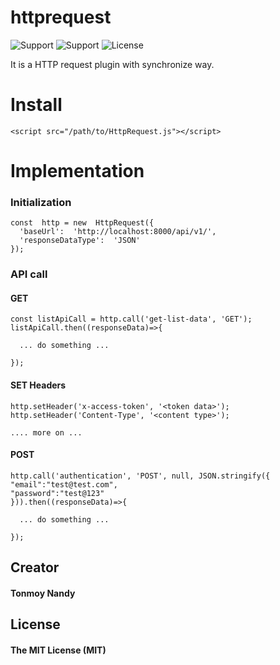 # httprequest
![Support](https://img.shields.io/badge/Support-javascript%20-blue.svg?style=flat-square) ![Support](https://img.shields.io/badge/Support-es6%20-blue.svg?style=flat-square) ![License](https://img.shields.io/badge/license-MIT-blue.svg?style=flat-square)


It is a HTTP request plugin with synchronize way.

# Install

    <script src="/path/to/HttpRequest.js"></script>

# Implementation

### Initialization

    const  http = new  HttpRequest({
      'baseUrl':  'http://localhost:8000/api/v1/',
      'responseDataType':  'JSON'
    });

### API call

#### GET

    const listApiCall = http.call('get-list-data', 'GET');
    listApiCall.then((responseData)=>{
    
      ... do something ...
    
    });
#### SET Headers

    http.setHeader('x-access-token', '<token data>');
    http.setHeader('Content-Type', '<content type>');
    
    .... more on ...

#### POST

    http.call('authentication', 'POST', null, JSON.stringify({
    "email":"test@test.com",
    "password":"test@123"
    })).then((responseData)=>{
    
      ... do something ...
    
    });
   
## Creator
#### Tonmoy Nandy

## License

#### The MIT License (MIT)